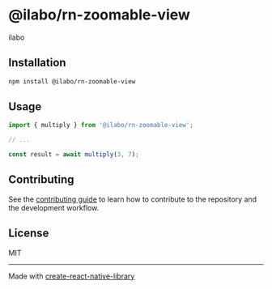 # @ilabo/rn-zoomable-view

ilabo

## Installation

```sh
npm install @ilabo/rn-zoomable-view
```

## Usage

```js
import { multiply } from '@ilabo/rn-zoomable-view';

// ...

const result = await multiply(3, 7);
```

## Contributing

See the [contributing guide](CONTRIBUTING.md) to learn how to contribute to the repository and the development workflow.

## License

MIT

---

Made with [create-react-native-library](https://github.com/callstack/react-native-builder-bob)
